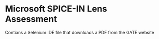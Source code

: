 # Microsoft SPICE-IN Lens Assessment
 Contians a Selenium IDE file that downloads a PDF from the GATE  website
